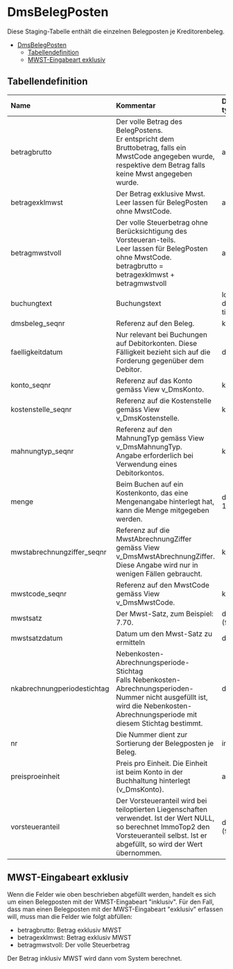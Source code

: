 # DmsBelegPosten

Diese Staging-Tabelle enthält die einzelnen Belegposten je Kreditorenbeleg.

- [DmsBelegPosten](#dmsbelegposten)
  - [Tabellendefinition](#tabellendefinition)
  - [MWST-Eingabeart exklusiv](#mwst-eingabeart-exklusiv)

## Tabellendefinition

| Name                        | Kommentar                                                                                                                                                                                | Daten-typ         | Null-able | Defaultwert |
| :-------------------------- | :--------------------------------------------------------------------------------------------------------------------------------------------------------------------------------------- | :---------------- | --------: | :---------- |
| betragbrutto                | Der volle Betrag des BelegPostens.<br/>Er entspricht dem Bruttobetrag, falls ein MwstCode angegeben wurde, respektive dem Betrag falls keine Mwst angegeben wurde.                       | amount            |         N |             |
| betragexklmwst              | Der Betrag exklusive Mwst.<br/>Leer lassen für BelegPosten ohne MwstCode.                                                                                                                | amount            |         J |             |
| betragmwstvoll              | Der volle Steuerbetrag ohne Berücksichtigung des Vorsteueran-teils.<br/>Leer lassen für BelegPosten ohne MwstCode.<br/>betragbrutto = betragexklmwst + betragmwstvoll                    | amount            |         J |             |
| buchungtext                 | Buchungstext                                                                                                                                                                             | long descrip-tion |         N | ''          |
| dmsbeleg_seqnr              | Referenz auf den Beleg.                                                                                                                                                                  | key               |         N |             |
| faelligkeitdatum            | Nur relevant bei Buchungen auf Debitorkonten. Diese Fälligkeit bezieht sich auf die Forderung gegenüber dem Debitor.                                                                     | date              |         J |             |
| konto_seqnr                 | Referenz auf das Konto gemäss View v_DmsKonto.                                                                                                                                           | key               |         J |             |
| kostenstelle_seqnr          | Referenz auf die Kostenstelle gemäss View v_DmsKostenstelle.                                                                                                                             | key               |         J |             |
| mahnungtyp_seqnr            | Referenz auf den MahnungTyp gemäss View v_DmsMahnungTyp.<br/>Angabe erforderlich bei Verwendung eines Debitorkontos.                                                                     | key               |         J |             |
| menge                       | Beim Buchen auf ein Kostenkonto, das eine Mengenangabe hinterlegt hat, kann die Menge mitgegeben werden.                                                                                 | decimal 12.3      |         J |             |
| mwstabrechnungziffer_seqnr  | Referenz auf die MwstAbrechnungZiffer gemäss View v_DmsMwstAbrechnungZiffer.<br/>Diese Angabe wird nur in wenigen Fällen gebraucht.                                                      | key               |         J |             |
| mwstcode_seqnr              | Referenz auf den MwstCode gemäss View v_DmsMwstCode.                                                                                                                                     | key               |         J |             |
| mwstsatz                    | Der Mwst-Satz, zum Beispiel: 7.70.                                                                                                                                                       | decimal (9.2)     |         J |             |
| mwstsatzdatum               | Datum um den Mwst-Satz zu ermitteln                                                                                                                                                      | date              |         J |
| nkabrechnungperiodestichtag | Nebenkosten-Abrechnungsperiode-Stichtag<br/>Falls Nebenkosten-Abrechnungsperioden-Nummer nicht ausgefüllt ist, wird die Nebenkosten-Abrechnungsperiode mit diesem Stichtag bestimmt.     | date              |         J |             |
| nr                          | Die Nummer dient zur Sortierung der Belegposten je Beleg.                                                                                                                                | int               |         J |             |
| preisproeinheit             | Preis pro Einheit. Die Einheit ist beim Konto in der Buchhaltung hinterlegt (v_DmsKonto).                                                                                                | amount            |         J |             |
| vorsteueranteil             | Der Vorsteueranteil wird bei teiloptierten Liegenschaften verwendet. Ist der Wert NULL, so berechnet ImmoTop2 den Vorsteueranteil selbst. Ist er abgefüllt, so wird der Wert übernommen. | decimal (9,3)     |         J |             |

## MWST-Eingabeart exklusiv

Wenn die Felder wie oben beschrieben abgefüllt werden, handelt es sich um einen Belegposten mit der WMST-Eingabeart "inklusiv". Für den Fall, dass man einen Belegposten mit der MWST-Eingabeart "exklusiv" erfassen will, muss man die Felder wie folgt abfüllen:

- betragbrutto: Betrag exklusiv MWST
- betragexklmwst: Betrag exklusiv MWST
- betragmwstvoll: Der volle Steuerbetrag

Der Betrag inklusiv MWST wird dann vom System berechnet.
